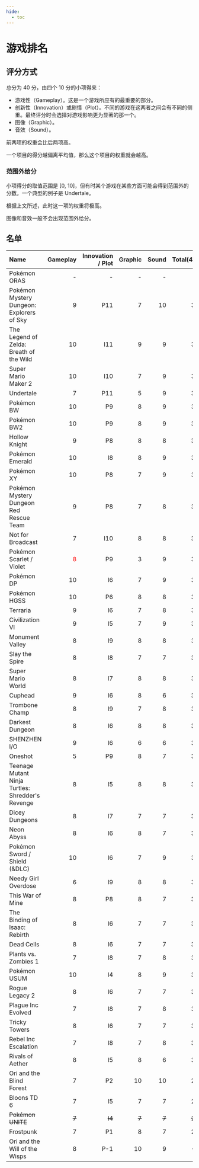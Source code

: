 ```yaml
---
hide:
  - toc
---
```


# 游戏排名

## 评分方式

总分为 40 分，由四个 10 分的小项得来：

- 游戏性（Gameplay）。这是一个游戏所应有的最重要的部分。
- 创新性（Innovation）或剧情（Plot）。不同的游戏在这两者之间会有不同的侧重。最终评分时会选择对游戏影响更为显著的那一个。
- 图像（Graphic）。
- 音效（Sound）。

前两项的权重会比后两项高。

一个项目的得分越偏离平均值，那么这个项目的权重就会越高。

### 范围外给分

小项得分的取值范围是 [0, 10]，但有时某个游戏在某些方面可能会得到范围外的分数。一个典型的例子是 Undertale。

根据上文所述，此时这一项的权重将极高。

图像和音效一般不会出现范围外给分。

## 名单

| Name                                             |                   Gameplay | Innovation / Plot | Graphic | Sound | Total(40) | Total(10) |   Status |
| :----------------------------------------------- | -------------------------: | ----------------: | ------: | ----: | --------: | --------: | -------: |
| Pokémon ORAS                                     |                          - |                 - |       - |     - |         - |         - |  Pending |
| Pokémon Mystery Dungeon: Explorers of Sky        |                          9 |               P11 |       7 |    10 |        39 |       9.8 |    Rated |
| The Legend of Zelda: Breath of the Wild          |                         10 |               I11 |       9 |     9 |        39 |       9.7 |  Pending |
| Super Mario Maker 2                              |                         10 |               I10 |       7 |     9 |        38 |       9.5 |    Rated |
| Undertale                                        |                          7 |               P11 |       5 |     9 |        38 |       9.5 |    Rated |
| Pokémon BW                                       |                         10 |                P9 |       8 |     9 |        37 |       9.3 |    Rated |
| Pokémon BW2                                      |                         10 |                P9 |       8 |     9 |        37 |       9.3 |    Rated |
| Hollow Knight                                    |                          9 |                P8 |       8 |     8 |        36 |       9.1 |    Rated |
| Pokémon Emerald                                  |                         10 |                I8 |       8 |     9 |        36 |       9.0 |    Rated |
| Pokémon XY                                       |                         10 |                P8 |       7 |     9 |        35 |       8.9 |    Rated |
| Pokémon Mystery Dungeon Red Rescue Team          |                          9 |                P8 |       7 |     8 |        35 |       8.8 |    Rated |
| Not for Broadcast                                |                          7 |               I10 |       8 |     8 |        35 |       8.7 |    Rated |
| Pokémon Scarlet / Violet                         | <font color="red">8</font> |                P9 |       3 |     9 |        34 |       8.6 |  Pending |
| Pokémon DP                                       |                         10 |                I6 |       7 |     9 |        34 |       8.6 |  Pending |
| Pokémon HGSS                                     |                         10 |                P6 |       8 |     8 |        34 |       8.6 |    Rated |
| Terraria                                         |                          9 |                I6 |       7 |     8 |        34 |       8.5 |  Pending |
| Civilization VI                                  |                          9 |                I5 |       7 |     9 |        34 |       8.5 |  Pending |
| Monument Valley                                  |                          8 |                I9 |       8 |     8 |        33 |       8.3 |    Rated |
| Slay the Spire                                   |                          8 |                I8 |       7 |     7 |        33 |       8.3 |  Pending |
| Super Mario World                                |                          8 |                I7 |       8 |     8 |        33 |       8.3 |    Rated |
| Cuphead                                          |                          9 |                I6 |       8 |     6 |        33 |       8.2 |    Rated |
| Trombone Champ                                   |                          8 |                I9 |       7 |     8 |        33 |       8.2 |  Pending |
| Darkest Dungeon                                  |                          8 |                I6 |       8 |     8 |        32 |       8.1 |    Rated |
| SHENZHEN I/O                                     |                          9 |                I6 |       6 |     6 |        32 |       8.1 |  Pending |
| Oneshot                                          |                          5 |                P9 |       8 |     7 |        32 |       8.0 |    Rated |
| Teenage Mutant Ninja Turtles: Shredder's Revenge |                          8 |                I5 |       8 |     8 |        31 |       7.9 |  Pending |
| Dicey Dungeons                                   |                          8 |                I7 |       7 |     7 |        31 |       7.8 |    Rated |
| Neon Abyss                                       |                          8 |                I6 |       8 |     7 |        31 |       7.8 |  Pending |
| Pokémon Sword / Shield (&DLC)                    |                         10 |                I6 |       7 |     9 |        31 |       7.8 |    Rated |
| Needy Girl Overdose                              |                          6 |                I9 |       8 |     8 |        31 |       7.7 |  Pending |
| This War of Mine                                 |                          8 |                P8 |       8 |     7 |        31 |       7.7 |    Rated |
| The Binding of Isaac: Rebirth                    |                          8 |                I6 |       7 |     7 |        31 |       7.7 |  Pending |
| Dead Cells                                       |                          8 |                I6 |       7 |     7 |        31 |       7.7 |  Pending |
| Plants vs. Zombies 1                             |                          7 |                I8 |       7 |     8 |        30 |       7.6 |    Rated |
| Pokémon USUM                                     |                         10 |                I4 |       8 |     9 |        30 |       7.5 |    Rated |
| Rogue Legacy 2                                   |                          8 |                I6 |       7 |     7 |        30 |       7.4 |  Pending |
| Plague Inc Evolved                               |                          7 |                I8 |       7 |     8 |        30 |       7.4 |    Rated |
| Tricky Towers                                    |                          8 |                I6 |       7 |     7 |        30 |       7.4 |    Rated |
| Rebel Inc Escalation                             |                          7 |                I8 |       7 |     8 |        30 |       7.4 |  Pending |
| Rivals of Aether                                 |                          8 |                I5 |       8 |     6 |        30 |       7.4 |    Rated |
| Ori and the Blind Forest                         |                          7 |                P2 |      10 |    10 |        29 |       7.3 |    Rated |
| Bloons TD 6                                      |                          7 |                I5 |       7 |     7 |        29 |       7.3 |  Pending |
| ~~Pokémon UNITE~~                                |                      ~~7~~ |            ~~I4~~ |   ~~7~~ | ~~7~~ |    ~~25~~ |   ~~6.2~~ | Outdated |
| Frostpunk                                        |                          7 |                P1 |       8 |     7 |        21 |       5.1 |    Rated |
| Ori and the Will of the Wisps                    |                          8 |               P-1 |      10 |     9 |        -6 |      -1.5 |    Rated |
